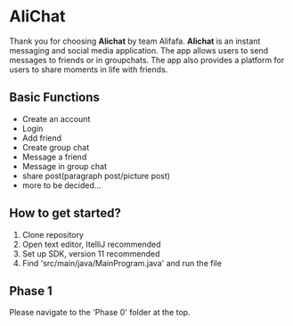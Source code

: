 # AliChat

Thank you for choosing **Alichat** by team Alifafa. **Alichat** is an instant messaging and social media application. The app allows users to send messages to friends or in groupchats. The app also provides a platform for users to share moments in life with friends. 

## Basic Functions

* Create an account
* Login
* Add friend
* Create group chat
* Message a friend
* Message in group chat
* share post(paragraph post/picture post)
* more to be decided...

## How to get started?

1. Clone repository 
2. Open text editor, ItelliJ recommended
3. Set up SDK, version 11 recommended
4. Find 'src/main/java/MainProgram.java' and run the file

## Phase 1
Please navigate to the 'Phase 0' folder at the top.
